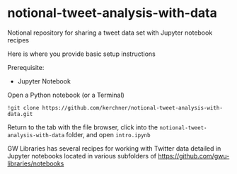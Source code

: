 # notional-tweet-analysis-with-data
Notional repository for sharing a tweet data set with Jupyter notebook recipes

Here is where you provide basic setup instructions

Prerequisite:
- Jupyter Notebook

Open a Python notebook (or a Terminal) 

`!git clone https://github.com/kerchner/notional-tweet-analysis-with-data.git`

Return to the tab with the file browser, click into the `notional-tweet-analysis-with-data` folder, and open `intro.ipynb`

GW Libraries has several recipes for working with Twitter data detailed in Jupyter notebooks located in various subfolders of https://github.com/gwu-libraries/notebooks
